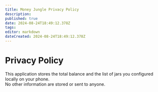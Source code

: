 ```yaml
---
title: Money Jungle Privacy Policy
description: 
published: true
date: 2024-08-24T18:49:12.378Z
tags: 
editor: markdown
dateCreated: 2024-08-24T18:49:12.378Z
---
```


# Privacy Policy
This application stores the total balance and the list of jars you configured locally on your phone.  
No other information are stored or sent to anyone.